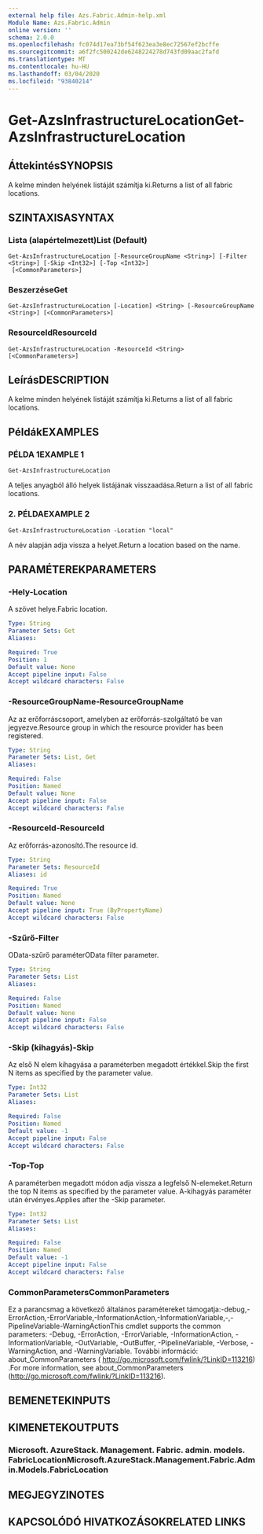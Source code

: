 ```yaml
---
external help file: Azs.Fabric.Admin-help.xml
Module Name: Azs.Fabric.Admin
online version: ''
schema: 2.0.0
ms.openlocfilehash: fc074d17ea73bf54f623ea3e8ec72567ef2bcffe
ms.sourcegitcommit: a6f2fc500242de6248224278d743fd09aac2fafd
ms.translationtype: MT
ms.contentlocale: hu-HU
ms.lasthandoff: 03/04/2020
ms.locfileid: "93840214"
---
```

# <span data-ttu-id="4d714-101">Get-AzsInfrastructureLocation</span><span class="sxs-lookup"><span data-stu-id="4d714-101">Get-AzsInfrastructureLocation</span></span>

## <span data-ttu-id="4d714-102">Áttekintés</span><span class="sxs-lookup"><span data-stu-id="4d714-102">SYNOPSIS</span></span>
<span data-ttu-id="4d714-103">A kelme minden helyének listáját számítja ki.</span><span class="sxs-lookup"><span data-stu-id="4d714-103">Returns a list of all fabric locations.</span></span>

## <span data-ttu-id="4d714-104">SZINTAXISA</span><span class="sxs-lookup"><span data-stu-id="4d714-104">SYNTAX</span></span>

### <span data-ttu-id="4d714-105">Lista (alapértelmezett)</span><span class="sxs-lookup"><span data-stu-id="4d714-105">List (Default)</span></span>
```
Get-AzsInfrastructureLocation [-ResourceGroupName <String>] [-Filter <String>] [-Skip <Int32>] [-Top <Int32>]
 [<CommonParameters>]
```

### <span data-ttu-id="4d714-106">Beszerzése</span><span class="sxs-lookup"><span data-stu-id="4d714-106">Get</span></span>
```
Get-AzsInfrastructureLocation [-Location] <String> [-ResourceGroupName <String>] [<CommonParameters>]
```

### <span data-ttu-id="4d714-107">ResourceId</span><span class="sxs-lookup"><span data-stu-id="4d714-107">ResourceId</span></span>
```
Get-AzsInfrastructureLocation -ResourceId <String> [<CommonParameters>]
```

## <span data-ttu-id="4d714-108">Leírás</span><span class="sxs-lookup"><span data-stu-id="4d714-108">DESCRIPTION</span></span>
<span data-ttu-id="4d714-109">A kelme minden helyének listáját számítja ki.</span><span class="sxs-lookup"><span data-stu-id="4d714-109">Returns a list of all fabric locations.</span></span>

## <span data-ttu-id="4d714-110">Példák</span><span class="sxs-lookup"><span data-stu-id="4d714-110">EXAMPLES</span></span>

### <span data-ttu-id="4d714-111">PÉLDA 1</span><span class="sxs-lookup"><span data-stu-id="4d714-111">EXAMPLE 1</span></span>
```
Get-AzsInfrastructureLocation
```

<span data-ttu-id="4d714-112">A teljes anyagból álló helyek listájának visszaadása.</span><span class="sxs-lookup"><span data-stu-id="4d714-112">Return a list of all fabric locations.</span></span>

### <span data-ttu-id="4d714-113">2. PÉLDA</span><span class="sxs-lookup"><span data-stu-id="4d714-113">EXAMPLE 2</span></span>
```
Get-AzsInfrastructureLocation -Location "local"
```

<span data-ttu-id="4d714-114">A név alapján adja vissza a helyet.</span><span class="sxs-lookup"><span data-stu-id="4d714-114">Return a location based on the name.</span></span>

## <span data-ttu-id="4d714-115">PARAMÉTEREK</span><span class="sxs-lookup"><span data-stu-id="4d714-115">PARAMETERS</span></span>

### <span data-ttu-id="4d714-116">-Hely</span><span class="sxs-lookup"><span data-stu-id="4d714-116">-Location</span></span>
<span data-ttu-id="4d714-117">A szövet helye.</span><span class="sxs-lookup"><span data-stu-id="4d714-117">Fabric location.</span></span>

```yaml
Type: String
Parameter Sets: Get
Aliases:

Required: True
Position: 1
Default value: None
Accept pipeline input: False
Accept wildcard characters: False
```

### <span data-ttu-id="4d714-118">-ResourceGroupName</span><span class="sxs-lookup"><span data-stu-id="4d714-118">-ResourceGroupName</span></span>
<span data-ttu-id="4d714-119">Az az erőforráscsoport, amelyben az erőforrás-szolgáltató be van jegyezve.</span><span class="sxs-lookup"><span data-stu-id="4d714-119">Resource group in which the resource provider has been registered.</span></span>

```yaml
Type: String
Parameter Sets: List, Get
Aliases:

Required: False
Position: Named
Default value: None
Accept pipeline input: False
Accept wildcard characters: False
```

### <span data-ttu-id="4d714-120">-ResourceId</span><span class="sxs-lookup"><span data-stu-id="4d714-120">-ResourceId</span></span>
<span data-ttu-id="4d714-121">Az erőforrás-azonosító.</span><span class="sxs-lookup"><span data-stu-id="4d714-121">The resource id.</span></span>

```yaml
Type: String
Parameter Sets: ResourceId
Aliases: id

Required: True
Position: Named
Default value: None
Accept pipeline input: True (ByPropertyName)
Accept wildcard characters: False
```

### <span data-ttu-id="4d714-122">-Szűrő</span><span class="sxs-lookup"><span data-stu-id="4d714-122">-Filter</span></span>
<span data-ttu-id="4d714-123">OData-szűrő paraméter</span><span class="sxs-lookup"><span data-stu-id="4d714-123">OData filter parameter.</span></span>

```yaml
Type: String
Parameter Sets: List
Aliases:

Required: False
Position: Named
Default value: None
Accept pipeline input: False
Accept wildcard characters: False
```

### <span data-ttu-id="4d714-124">-Skip (kihagyás)</span><span class="sxs-lookup"><span data-stu-id="4d714-124">-Skip</span></span>
<span data-ttu-id="4d714-125">Az első N elem kihagyása a paraméterben megadott értékkel.</span><span class="sxs-lookup"><span data-stu-id="4d714-125">Skip the first N items as specified by the parameter value.</span></span>

```yaml
Type: Int32
Parameter Sets: List
Aliases:

Required: False
Position: Named
Default value: -1
Accept pipeline input: False
Accept wildcard characters: False
```

### <span data-ttu-id="4d714-126">-Top</span><span class="sxs-lookup"><span data-stu-id="4d714-126">-Top</span></span>
<span data-ttu-id="4d714-127">A paraméterben megadott módon adja vissza a legfelső N-elemeket.</span><span class="sxs-lookup"><span data-stu-id="4d714-127">Return the top N items as specified by the parameter value.</span></span>
<span data-ttu-id="4d714-128">A-kihagyás paraméter után érvényes.</span><span class="sxs-lookup"><span data-stu-id="4d714-128">Applies after the -Skip parameter.</span></span>

```yaml
Type: Int32
Parameter Sets: List
Aliases:

Required: False
Position: Named
Default value: -1
Accept pipeline input: False
Accept wildcard characters: False
```

### <span data-ttu-id="4d714-129">CommonParameters</span><span class="sxs-lookup"><span data-stu-id="4d714-129">CommonParameters</span></span>
<span data-ttu-id="4d714-130">Ez a parancsmag a következő általános paramétereket támogatja:-debug,-ErrorAction,-ErrorVariable,-InformationAction,-InformationVariable,-,-PipelineVariable-WarningAction</span><span class="sxs-lookup"><span data-stu-id="4d714-130">This cmdlet supports the common parameters: -Debug, -ErrorAction, -ErrorVariable, -InformationAction, -InformationVariable, -OutVariable, -OutBuffer, -PipelineVariable, -Verbose, -WarningAction, and -WarningVariable.</span></span> <span data-ttu-id="4d714-131">További információ: about_CommonParameters ( http://go.microsoft.com/fwlink/?LinkID=113216) .</span><span class="sxs-lookup"><span data-stu-id="4d714-131">For more information, see about_CommonParameters (http://go.microsoft.com/fwlink/?LinkID=113216).</span></span>

## <span data-ttu-id="4d714-132">BEMENETEK</span><span class="sxs-lookup"><span data-stu-id="4d714-132">INPUTS</span></span>

## <span data-ttu-id="4d714-133">KIMENETEK</span><span class="sxs-lookup"><span data-stu-id="4d714-133">OUTPUTS</span></span>

### <span data-ttu-id="4d714-134">Microsoft. AzureStack. Management. Fabric. admin. models. FabricLocation</span><span class="sxs-lookup"><span data-stu-id="4d714-134">Microsoft.AzureStack.Management.Fabric.Admin.Models.FabricLocation</span></span>

## <span data-ttu-id="4d714-135">MEGJEGYZI</span><span class="sxs-lookup"><span data-stu-id="4d714-135">NOTES</span></span>

## <span data-ttu-id="4d714-136">KAPCSOLÓDÓ HIVATKOZÁSOK</span><span class="sxs-lookup"><span data-stu-id="4d714-136">RELATED LINKS</span></span>

